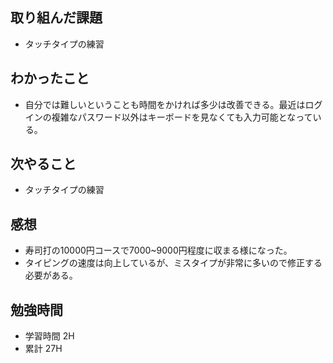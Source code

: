 ## 取り組んだ課題
- タッチタイプの練習
## わかったこと
- 自分では難しいということも時間をかければ多少は改善できる。最近はログインの複雑なパスワード以外はキーボードを見なくても入力可能となっている。
## 次やること
- タッチタイプの練習
## 感想
- 寿司打の10000円コースで7000~9000円程度に収まる様になった。
- タイピングの速度は向上しているが、ミスタイプが非常に多いので修正する必要がある。
## 勉強時間
- 学習時間 2H
- 累計 27H

